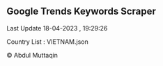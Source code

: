 

## Google Trends Keywords Scraper 
 
Last Update 18-04-2023 , 19:29:26

Country List :
VIETNAM.json



© Abdul Muttaqin 
